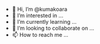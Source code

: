 - 👋 Hi, I’m @kumakoara
- 👀 I’m interested in ...
- 🌱 I’m currently learning ...
- 💞️ I’m looking to collaborate on ...
- 📫 How to reach me ...

<!---
kumakoara/kumakoara is a ✨ special ✨ repository because its `README.md` (this file) appears on your GitHub profile.
You can click the Preview link to take a look at your changes.
--->
